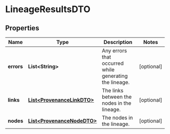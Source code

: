 # LineageResultsDTO

## Properties
Name | Type | Description | Notes
------------ | ------------- | ------------- | -------------
**errors** | **List&lt;String&gt;** | Any errors that occurred while generating the lineage. |  [optional]
**links** | [**List&lt;ProvenanceLinkDTO&gt;**](ProvenanceLinkDTO.md) | The links between the nodes in the lineage. |  [optional]
**nodes** | [**List&lt;ProvenanceNodeDTO&gt;**](ProvenanceNodeDTO.md) | The nodes in the lineage. |  [optional]
